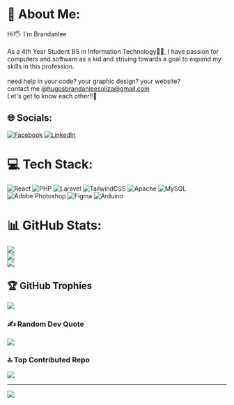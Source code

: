 # 💫 About Me:
Hi!🖐️​ I'm Brandanlee<br><br>As a 4th Year Student BS in Information Technology​👨‍🎓, I have passion for computers and software as a kid and striving towards a goal to expand my skills in this profession.<br><br>need help in your code? your graphic design? your website?<br>contact me @hugosbrandanleesoliza@gmail.com<br>Let's get to know each other!!​🙂​


## 🌐 Socials:
[![Facebook](https://img.shields.io/badge/Facebook-%231877F2.svg?logo=Facebook&logoColor=white)](https://facebook.com/brandanlee.dark.17) [![LinkedIn](https://img.shields.io/badge/LinkedIn-%230077B5.svg?logo=linkedin&logoColor=white)](https://linkedin.com/in/brandanleehugos) 

# 💻 Tech Stack:
![React](https://img.shields.io/badge/react-%2320232a.svg?style=for-the-badge&logo=react&logoColor=%2361DAFB) ![PHP](https://img.shields.io/badge/php-%23777BB4.svg?style=for-the-badge&logo=php&logoColor=white) ![Laravel](https://img.shields.io/badge/laravel-%23FF2D20.svg?style=for-the-badge&logo=laravel&logoColor=white) ![TailwindCSS](https://img.shields.io/badge/tailwindcss-%2338B2AC.svg?style=for-the-badge&logo=tailwind-css&logoColor=white) ![Apache](https://img.shields.io/badge/apache-%23D42029.svg?style=for-the-badge&logo=apache&logoColor=white) ![MySQL](https://img.shields.io/badge/mysql-4479A1.svg?style=for-the-badge&logo=mysql&logoColor=white) ![Adobe Photoshop](https://img.shields.io/badge/adobe%20photoshop-%2331A8FF.svg?style=for-the-badge&logo=adobe%20photoshop&logoColor=white) ![Figma](https://img.shields.io/badge/figma-%23F24E1E.svg?style=for-the-badge&logo=figma&logoColor=white) ![Arduino](https://img.shields.io/badge/-Arduino-00979D?style=for-the-badge&logo=Arduino&logoColor=white)
# 📊 GitHub Stats:
![](https://github-readme-stats.vercel.app/api?username=Chibiby&theme=tokyonight&hide_border=false&include_all_commits=false&count_private=false)<br/>
![](https://nirzak-streak-stats.vercel.app/?user=Chibiby&theme=tokyonight&hide_border=false)<br/>
![](https://github-readme-stats.vercel.app/api/top-langs/?username=Chibiby&theme=tokyonight&hide_border=false&include_all_commits=false&count_private=false&layout=compact)

## 🏆 GitHub Trophies
![](https://github-profile-trophy.vercel.app/?username=Chibiby&theme=radical&no-frame=false&no-bg=true&margin-w=4)

### ✍️ Random Dev Quote
![](https://quotes-github-readme.vercel.app/api?type=horizontal&theme=radical)

### 🔝 Top Contributed Repo
![](https://github-contributor-stats.vercel.app/api?username=Chibiby&limit=5&theme=dark&combine_all_yearly_contributions=true)

---
[![](https://visitcount.itsvg.in/api?id=Chibiby&icon=0&color=0)](https://visitcount.itsvg.in)

<!-- Proudly created with GPRM ( https://gprm.itsvg.in ) -->
